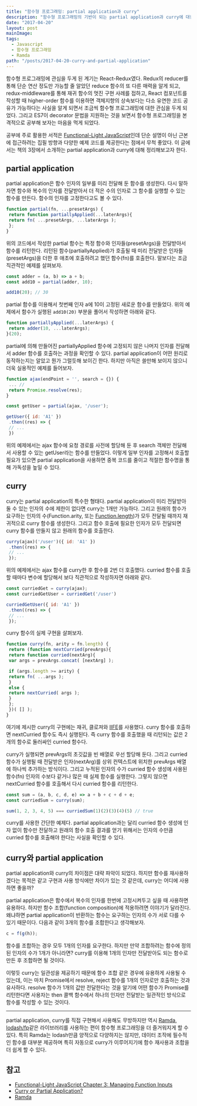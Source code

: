 ```yaml
---
title: "함수형 프로그래밍: partial application과 curry"
description: "함수형 프로그래밍의 기반이 되는 partial application과 curry에 대한 설명"
date: "2017-04-20"
layout: post
mainImage:
tags:
  - Javascript
  - 함수형 프로그래밍
  - Ramda
path: "/posts/2017-04-20-curry-and-partial-application"
---
```


함수형 프로그래밍에 관심을 두게 된 계기는 React-Redux였다. Redux의 reducer를 통해 단순 연산 정도만 가능할 줄 알았던 reduce 함수의 또 다른 매력을 알게 되고, redux-middleware를 통해 재귀 함수의 멋진 구현 사례를 접하고, React 컴포넌트를 작성할 때 higher-order 함수를 이용하면 객체지향의 상속보다는 다소 유연한 코드 공유가 가능하다는 사실을 알게 되면서 조금씩 함수형 프로그래밍에 대한 관심을 두게 되었다. 그리고 ES7이 decorator 문법을 지원하는 것을 보면서 함수형 프로그래밍을 본격적으로 공부해 보자는 마음을 먹게 되었다.

공부에 주로 활용한 서적은 [Functional-Light JavaScript](https://github.com/getify/Functional-Light-JS)인데 단순 설명이 아닌 근본에 접근하려는 집필 방향과 다양한 예제 코드를 제공한다는 점에서 무척 좋았다. 이 글에서는 책의 3장에서 소개하는 partial application과 curry에 대해 정리해보고자 한다.

## partial application

partial application은 함수 인자의 일부를 미리 전달해 둔 함수를 생성한다. 다시 말하자면 함수와 복수의 인자를 전달받아서 더 적은 수의 인자로 그 함수를 실행할 수 있는 함수를 만든다. 함수의 인자를 고정한다고도 볼 수 있다.

```javascript
function partial(fn, ...presetArgs) {
 return function partiallyApplied(...laterArgs){
 return fn( ...presetArgs, ...laterArgs );
 };
}
```

위의 코드에서 작성한 partial 함수는 특정 함수와 인자들(presetArgs)을 전달받아서 함수를 리턴한다. 리턴된 함수(partiallyApplied)가 호출될 때 미리 전달받은 인자들(presetArgs)을 더한 후 애초에 호출하려고 했던 함수(fn)를 호출한다. 말보다는 조금 직관적인 예제를 살펴보자.

```javascript
const adder = (a, b) => a + b;
const add10 = partial(adder, 10);

add10(20); // 30
```

partial 함수를 이용해서 첫번째 인자 a에 10이 고정된 새로운 함수를 만들었다. 위의 예제에서 함수가 실행된 `add10(20)` 부분을 풀어서 작성하면 아래와 같다.

```javascript
function partiallyApplied(...laterArgs) {
 return adder(10, ...laterArgs);
}(20);
```

partial에 의해 만들어진 partiallyApplied 함수에 고정되지 않은 나머지 인자를 전달해서 adder 함수를 호출하는 과정을 확인할 수 있다. partial application이 어떤 원리로 동작하는지는 알았고 뭔가 그럴듯해 보이긴 한다. 하지만 아직은 쓸만해 보이지 않으니 더욱 실용적인 예제를 들어보자.

```javascript
function ajax(endPoint = '', search = {}) {
 ... //
 return Promise.resolve(res);
}

const getUser = partial(ajax, '/user');

getUser({ id: 'A1' })
 .then((res) => {
 // ...
 })
```

위의 예제에서는 ajax 함수에 요청 경로를 사전에 할당해 둔 후 search 객체만 전달해서 사용할 수 있는 getUser라는 함수를 만들었다. 이렇게 일부 인자를 고정해서 호출할 필요가 있으면 partial application을 사용하면 중복 코드를 줄이고 적절한 함수명을 통해 가독성을 높일 수 있다.

## curry

curry는 partial application의 특수한 형태다. partial application이 미리 전달받아둘 수 있는 인자의 수에 제한이 없다면 curry는 1개만 가능하다. 그리고 원래의 함수가 요구하는 인자의 수(Function.arity, 또는 [Function.length](https://developer.mozilla.org/en-US/docs/Web/JavaScript/Reference/Global_Objects/Function/length))가 모두 전달될 때까지 재귀적으로 curry 함수를 생성한다. 그리고 함수 호출에 필요한 인자가 모두 전달되면 curry 함수를 만들지 않고 원래의 함수를 호출한다.

```javascript
curry(ajax)('/user')({ id: 'A1' })
 .then((res) => {
 // ...
 });
```

위의 예제에서는 ajax 함수를 curry한 후 함수를 2번 더 호출했다. curried 함수를 호출할 때마다 변수에 할당해서 보다 직관적으로 작성하자면  아래와 같다.

```javascript
const curriedGet = curry(ajax);
const curriedGetUser = curriedGet('/user')

curriedGetUser({ id: 'A1' })
 .then((res) => {
 // ...
 });
```

curry 함수의 실제 구현을 살펴보자.

```javascript
function curry(fn, arity = fn.length) {
 return (function nextCurried(prevArgs){
 return function curried(nextArg){
 var args = prevArgs.concat( [nextArg] );

 if (args.length >= arity) {
 return fn( ...args );
 }
 else {
 return nextCurried( args );
 }
 };
 })( [] );
}
```

여기에 제시한 curry의 구현에는 재귀, 클로져와 [IIFE](https://en.wikipedia.org/wiki/Immediately-invoked_function_expression)를 사용했다. curry 함수를 호출하면 nextCurried 함수도 즉시 실행된다. 즉 curry 함수를 호출했을 때 리턴되는 값은 2개의 함수로 둘러싸인 curried 함수다.

curry가 실행되면 prevArgs의 초깃값을 빈 배열로 우선 할당해 둔다. 그리고 curried 함수가 실행될 때 전달받은 인자(nextArg)를 상위 컨텍스트에 위치한 prevArgs 배열에 하나씩 추가하는 방식이다. 그리고 누적된 인자의 수가 curried 함수 생성에 사용된 함수(fn) 인자의 수보다 같거나 많은 때 실제 함수를 실행한다. 그렇지 않으면 nextCurried 함수를 호출해서 다시 curried 함수를 리턴한다.


```javascript
const sum = (a, b, c, d, e) => a + b + c + d + e;
const curriedSum = curry(sum);

sum(1, 2, 3, 4, 5) === curriedSum(1)(2)(3)(4)(5) // true
```

curry를 사용한 간단한 예제다. partial application과는 달리 curried 함수 생성에 인자 없이 함수만 전달하고 원래의 함수 호출 결과를 얻기 위해서는 인자의 수만큼 curried 함수를 호출해야 한다는 사실을 확인할 수 있다.


## curry와 partial application

partial application와 curry의 차이점은 대략 파악이 되었다. 하지만 함수를 재사용하겠다는 목적은 같고 구현과 사용 방식에만 차이가 있는 것 같은데, curry는 어디에 사용하면 좋을까?

partial application은 함수에서 복수의 인자를 한번에 고정시켜두고 싶을 때 사용하면 유용하다. 하지만 함수 조합(function composition)에 적용하려면 이야기가 달라진다. 왜냐하면 partial application이 반환하는 함수는 요구하는 인자의 수가 서로 다를 수 있기 때문이다. 다음과 같이 3개의 함수를 조합한다고 생각해보자.

```javascript
c = f(g(h));
```

함수를 조합하는 경우 모두 1개의 인자를 요구한다. 하지만 만약 조합하려는 함수에 정의된 인자의 수가 1개가 아니라면? curry를 이용해 1개의 인자만 전달받아도 되는 함수로 만든 후 조합하면 될 것이다.

이렇듯 curry는 일관성을 제공하기 때문에 함수 조합 같은 경우에 유용하게 사용될 수 있는데, 이는 마치 Promise에서 resolve, reject 함수를 1개의 인자로만 호출하는 것과 유사하다. resolve 함수가 1개의 값만 전달한다는 것을 알기에 어떤 함수가 Promise를 리턴한다면 사용자는 then 콜백 함수에서 하나의 인자만 전달받는 일관적인 방식으로 함수를 작성할 수 있는 것이다.

---

partial application, curry를 직접 구현해서 사용해도 무방하지만 역시 [Ramda](http://ramdajs.com/), [lodash/fp](https://github.com/lodash/lodash/wiki/FP-Guide)같은 라이브러리를 사용하는 편이 함수형 프로그래밍을 더 즐거워지게 할 수 있다. 특히 Ramda는 lodash만큼 양적으로 다양하지는 않지만, 데이터 조작에 필수적인 함수를 대부분 제공하며 특히 자동으로 curry가 이루어지기에 함수 재사용과 조합을 더 쉽게 할 수 있다.

## 참고

- [Functional-Light JavaScript Chapter 3: Managing Function Inputs](https://github.com/getify/Functional-Light-JS/blob/master/ch3.md)
- [Curry or Partial Application?](https://medium.com/javascript-scene/curry-or-partial-application-8150044c78b8)
- [Ramda](http://ramdajs.com/)

